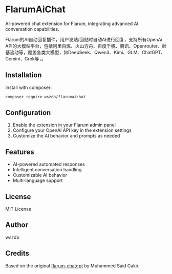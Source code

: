 # FlarumAiChat

AI-powered chat extension for Flarum, integrating advanced AI conversation capabilities.

Flarum的AI自动回复插件，用户发贴/回贴时自动AI进行回复，支持所有OpenAi API的大模型平台，包括阿里百炼、火山方舟、百度千帆、腾讯、Openrouter、硅基流动等，覆盖各类大模型，如DeepSeek、Qwen3、Kimi、GLM、ChatGPT、Gemini、Grok等，。

## Installation

Install with composer:

```bash
composer require wszdb/flarumaichat
```

## Configuration

1. Enable the extension in your Flarum admin panel
2. Configure your OpenAI API key in the extension settings
3. Customize the AI behavior and prompts as needed

## Features

- AI-powered automated responses
- Intelligent conversation handling
- Customizable AI behavior
- Multi-language support

## License

MIT License

## Author

wszdb

## Credits

Based on the original [flarum-chatgpt](https://github.com/muhammedsaidckr/flarum-chatgpt) by Muhammed Said Cakir.

